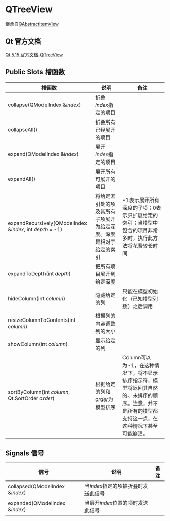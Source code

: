 # QTreeView

继承自[QAbstractItemView](../46-QAbstractItemView/00-QAbstractItemView-项目视图的抽象基类.md)



## Qt 官方文档

[Qt 5.15 官方文档-QTreeView](https://doc.qt.io/qt-5.15/qtreeview.html)



## Public Slots 槽函数

| 槽函数                                                     | 说明                                                         | 备注                                                         |
| ---------------------------------------------------------- | ------------------------------------------------------------ | ------------------------------------------------------------ |
| collapse(QModelIndex &*index*)                             | 折叠*index*指定的项目                                        |                                                              |
| collapseAll()                                              | 折叠所有已经展开的项目                                       |                                                              |
| expand(QModelIndex &*index*)                               | 展开*index*指定的项目                                        |                                                              |
| expandAll()                                                | 展开所有可展开的项目                                         |                                                              |
| expandRecursively(QModelIndex &*index*, int *depth* = -1) | 将给定索引处的项及其所有子项展开为给定深度。深度是相对于给定的索引 | -1表示展开所有深度的子项；0表示只扩展给定的索引；当模型中包含的项目非常多时，执行此方法将花费较长时间 |
| expandToDepth(int *depth*)                                 | 把所有项目展开到给定深度                                     |                                                              |
| hideColumn(int *column*)                                   | 隐藏给定的列                                                 | 只能在模型初始化（已知模型列数）之后调用                     |
| resizeColumnToContents(int *column*)                       | 根据列的内容调整列的大小                                     |                                                              |
| showColumn(int *column*)                                   | 显示给定的列                                                 |                                                              |
| sortByColumn(int *column*, Qt.SortOrder *order*)           | 根据给定的列和*order*为模型排序                              | Column可以为-1，在这种情况下，将不显示排序指示符，模型将返回其自然的、未排序的顺序。注意，并不是所有的模型都支持这一点，在这种情况下甚至可能崩溃。 |



## Signals 信号

| 信号                            | 说明                                | 备注 |
| ------------------------------- | ----------------------------------- | ---- |
| collapsed(QModelIndex &*index*) | 当*index*指定的项被折叠时发送此信号 |      |
| expanded(QModelIndex &*index*)  | 当展开*index*位置的项时发送此信号   |      |

